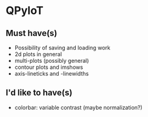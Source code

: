 # QPyloT

## Must have(s)

- Possibility of saving and loading work
- 2d plots in general
- multi-plots (possibly general)
- contour plots and imshows
- axis-lineticks and -linewidths

## I'd like to have(s)

- colorbar: variable contrast (maybe normalization?)
